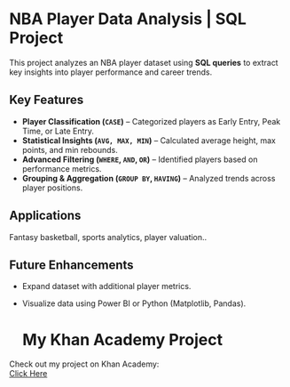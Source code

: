  
# NBA Player Data Analysis | SQL Project

This project analyzes an NBA player dataset using **SQL queries** to extract key insights into player performance and career trends.

## Key Features  
- **Player Classification (`CASE`)** – Categorized players as Early Entry, Peak Time, or Late Entry.  
- **Statistical Insights (`AVG, MAX, MIN`)** – Calculated average height, max points, and min rebounds.  
- **Advanced Filtering (`WHERE`, `AND`, `OR`)** – Identified players based on performance metrics.  
- **Grouping & Aggregation (`GROUP BY`, `HAVING`)** – Analyzed trends across player positions.  

## Applications  
Fantasy basketball, sports analytics, player valuation..

## Future Enhancements  
- Expand dataset with additional player metrics.  
- Visualize data using Power BI or Python (Matplotlib, Pandas).

  # My Khan Academy Project  

Check out my project on Khan Academy:  
[Click Here](https://www.khanacademy.org/computer-programming/sql_project_on_big_data/4791737763610624)

